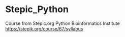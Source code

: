 # Stepic_Python
Course from Stepic.org Python Bioinformatics Institute
https://stepik.org/course/67/syllabus
